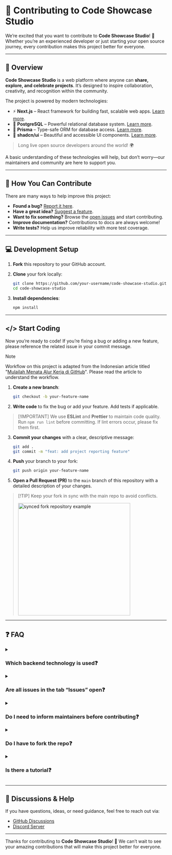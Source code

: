 # 🚀 Contributing to Code Showcase Studio

We’re excited that you want to contribute to **Code Showcase Studio**! 🎉  
Whether you’re an experienced developer or just starting your open source journey, every contribution makes this project better for everyone.

---

## 📝 Overview

**Code Showcase Studio** is a web platform where anyone can **share, explore, and celebrate projects**. It’s designed to inspire collaboration, creativity, and recognition within the community.

The project is powered by modern technologies:

- ⚡ **Next.js** – React framework for building fast, scalable web apps. [Learn more](https://nextjs.org/).
- 🐘 **PostgreSQL** – Powerful relational database system. [Learn more](https://www.postgresql.org/).
- 🔗 **Prisma** – Type-safe ORM for database access. [Learn more](https://www.prisma.io/).
- 🎨 **shadcn/ui** – Beautiful and accessible UI components. [Learn more](https://ui.shadcn.com/).

> Long live open source developers around the world! 🌍

A basic understanding of these technologies will help, but don’t worry—our maintainers and community are here to support you.

---

## 🤝 How You Can Contribute

There are many ways to help improve this project:

- **Found a bug?** [Report it here](https://github.com/sensasi-apps/code-showcase-studio/issues/new/choose).
- **Have a great idea?** [Suggest a feature](https://github.com/sensasi-apps/code-showcase-studio/issues/new/choose).
- **Want to fix something?** Browse the [open issues](https://github.com/sensasi-apps/code-showcase-studio/issues) and start contributing.
- **Improve documentation?** Contributions to docs are always welcome!
- **Write tests?** Help us improve reliability with more test coverage.

---

## 💻 Development Setup

1. **Fork** this repository to your GitHub account.
2. **Clone** your fork locally:

   ```bash
   git clone https://github.com/your-username/code-showcase-studio.git
   cd code-showcase-studio
   ```

3. **Install dependencies**:

   ```bash
   npm install
   ```

---

## \</> Start Coding

Now you’re ready to code! If you’re fixing a bug or adding a new feature, please reference the related issue in your commit message.

> [!NOTE]
> Workflow on this project is adapted from the Indonesian article titled "[Mulailah Menata Alur Kerja di GitHub](https://medium.com/@sensasi-delight/mulailah-menata-alur-kerja-di-github-d7af4f7968cf)". Please read the article to understand the workflow.

1. **Create a new branch**:

   ```bash
   git checkout -b your-feature-name
   ```

2. **Write code** to fix the bug or add your feature. Add tests if applicable.

> \[!IMPORTANT]
> We use **ESLint** and **Prettier** to maintain code quality. Run `npm run lint` before committing. If lint errors occur, please fix them first.

3. **Commit your changes** with a clear, descriptive message:

   ```bash
   git add .
   git commit -m "feat: add project reporting feature"
   ```

4. **Push** your branch to your fork:

   ```bash
   git push origin your-feature-name
   ```

5. **Open a Pull Request (PR)** to the `main` branch of this repository with a detailed description of your changes.

> \[!TIP]
> Keep your fork in sync with the main repo to avoid conflicts.
>
> [<img src="https://github.com/user-attachments/assets/2b6c0ad5-cf28-4661-9cd8-2f2246378a9a" width="350" alt="synced fork repository example" />](https://github.com/user-attachments/assets/2b6c0ad5-cf28-4661-9cd8-2f2246378a9a)

---

## ❓ FAQ

<details>
    <summary>
        <h3>Which backend technology is used❓</h3>
    </summary>
    Code Showcase Studio does not separate frontend and backend. It’s fully powered by Next.js. Database operations are handled via Prisma, allowing developers to manage data directly from frontend events (`onClick`, `onSubmit`, etc.).
</details>

<details>
    <summary>
        <h3>Are all issues in the tab “Issues” open❓</h3>
    </summary>
    Yes. The status of each issue is updated in real-time by the maintainers.
</details>

<details>
    <summary>
        <h3>Do I need to inform maintainers before contributing❓</h3>
    </summary>
    To avoid duplication, it’s best to comment on the issue you want to work on before starting.
</details>

<details>
    <summary>
        <h3>Do I have to fork the repo❓</h3>
    </summary>
    Yes. Forking ensures efficient project management and avoids conflicts when multiple contributors work on the same files.
</details>

<details>
    <summary>
        <h3>Is there a tutorial❓</h3>
    </summary>
    The contribution workflow is explained in [Development Setup](#-development-setup) and [Start Coding](#-start-coding).
</details>

---

## 🤝 Discussions & Help

If you have questions, ideas, or need guidance, feel free to reach out via:

- [GitHub Discussions](https://github.com/pemrogrammer/code-showcase-studio/discussions)
- [Discord Server](https://discord.gg/UhTgY4h6g8)

---

Thanks for contributing to **Code Showcase Studio**! 🎉
We can’t wait to see your amazing contributions that will make this project better for everyone.
